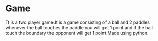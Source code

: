 # Game
Tt is a two player game.It is a game consisting of a ball and 2 paddles whenever the ball touches the paddle you will get 1 point and if the ball touch the boundary the opponent will get 1 point.Made using python.
